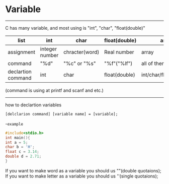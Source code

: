 # Variable
---
C has many variable, and most using is "int", "char", "float(double)"

| list | int | char | float(double) |array|
|----------|----------|----------|----------|----------|
|assignment|integer number| chracter(word)| Real number|array|
|command| "%d"| "%c" or "%s"| "%f"("%lf")|all of them(only one)|
|declartion command| int | char | float(double)| int/char/float(double) |

(command is using at printf and scanf and etc.)

---
how to declartion variables

```txt
[delclarion command] [variable name] = [variable];
```

-`example`
```C
#include<stdio.h>
int main(){
int a = 5;
char b = 'H';
float c = 3.14;
double d = 2.71;
}
```

If you want to make word as a variable you should us ""(double quotaions);
If you want to make letter as a variable you should us ''(single quotaions);

